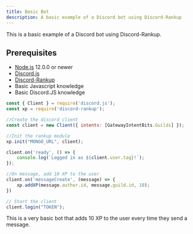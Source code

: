```yaml
---
title: Basic Bot
description: A basic example of a Discord bot using Discord-Rankup
---
```


This is a basic example of a Discord bot using Discord-Rankup.

## Prerequisites

- [Node.js](https://nodejs.org/en/) 12.0.0 or newer
- [Discord.js](https://discord.js.org/#/)
- [Discord-Rankup](https://www.npmjs.com/package/discord-rankup)
- Basic Javascript knowledge
- Basic Discord.JS knowledge

```js
const { Client } = require('discord.js');
const xp = require('discord-rankup');

//Create the discord client
const client = new Client({ intents: [GatewayIntentBits.Guilds] });

//Init the rankup module
xp.init("MONGO_URL", client);

client.on('ready', () => {
    console.log(`Logged in as ${client.user.tag}!`);
});

//On message, add 10 XP to the user
client.on('messageCreate', (message) => {
    xp.addXP(message.author.id, message.guild.id, 10);
})

// Start the client
client.login("TOKEN");
```

This is a very basic bot that adds 10 XP to the user every time they send a message.

